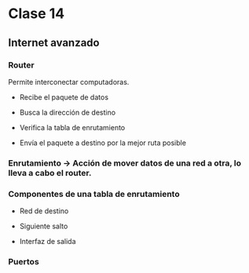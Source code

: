 # Clase 14

## Internet avanzado

### Router

Permite interconectar computadoras.

- Recibe el paquete de datos

- Busca la dirección de destino

- Verifica la tabla de enrutamiento

- Envía el paquete a destino por la mejor ruta posible

### Enrutamiento -> Acción de mover datos de una red a otra, lo lleva a cabo el router.

### Componentes de una tabla de enrutamiento

- Red de destino

- Siguiente salto

- Interfaz de salida

### Puertos
